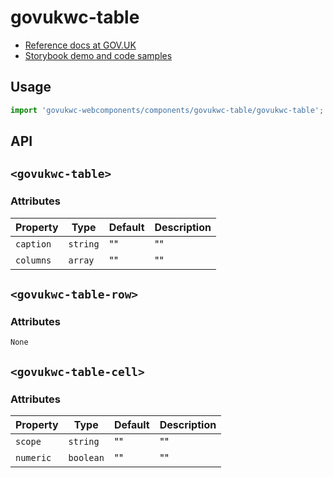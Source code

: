 # govukwc-table

- [Reference docs at GOV.UK](https://design-system.service.gov.uk/components/table/)
- [Storybook demo and code samples](http://tgreyuk.github.io/govuk-webcomponents/storybook/?path=/story/table/)

## Usage

```javascript
import 'govukwc-webcomponents/components/govukwc-table/govukwc-table';
```

## API

## `<govukwc-table>`

### Attributes

| Property  |  Type     | Default | Description |
|-----------|-----------|---------|-------------|
| `caption`|`string`|""|""
| `columns`|`array`|""|""| 

## `<govukwc-table-row>`

### Attributes

    None
    

## `<govukwc-table-cell>`

### Attributes

| Property  |  Type     | Default | Description |
|-----------|-----------|---------|-------------|
| `scope`|`string`|""|""
| `numeric`|`boolean`|""|""| 


